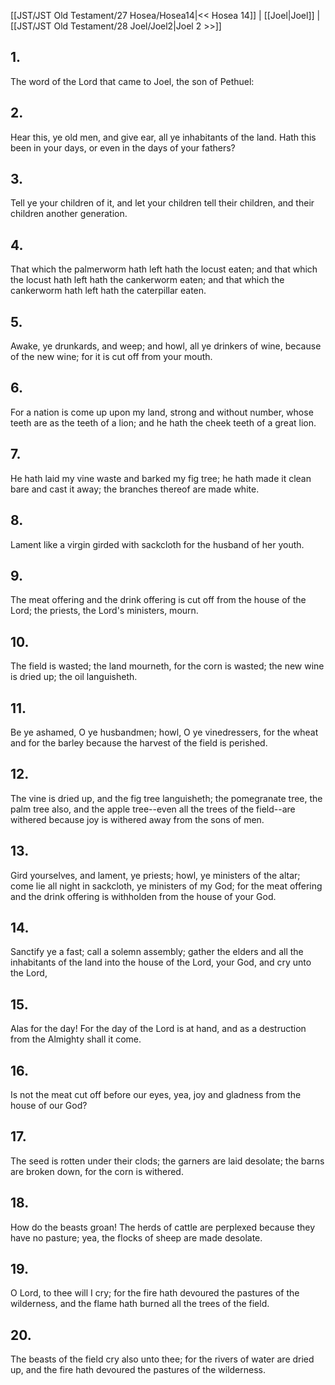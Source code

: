 [[JST/JST Old Testament/27 Hosea/Hosea14|<< Hosea 14]] | [[Joel|Joel]] | [[JST/JST Old Testament/28 Joel/Joel2|Joel 2 >>]]
## 1.
The word of the Lord that came to Joel, the son of Pethuel:
## 2.
Hear this, ye old men, and give ear, all ye inhabitants of the land. Hath this been in your days, or even in the days of your fathers?
## 3.
Tell ye your children of it, and let your children tell their children, and their children another generation.
## 4.
That which the palmerworm hath left hath the locust eaten; and that which the locust hath left hath the cankerworm eaten; and that which the cankerworm hath left hath the caterpillar eaten.
## 5.
Awake, ye drunkards, and weep; and howl, all ye drinkers of wine, because of the new wine; for it is cut off from your mouth.
## 6.
For a nation is come up upon my land, strong and without number, whose teeth are as the teeth of a lion; and he hath the cheek teeth of a great lion.
## 7.
He hath laid my vine waste and barked my fig tree; he hath made it clean bare and cast it away; the branches thereof are made white.
## 8.
Lament like a virgin girded with sackcloth for the husband of her youth.
## 9.
The meat offering and the drink offering is cut off from the house of the Lord; the priests, the Lord\'s ministers, mourn.
## 10.
The field is wasted; the land mourneth, for the corn is wasted; the new wine is dried up; the oil languisheth.
## 11.
Be ye ashamed, O ye husbandmen; howl, O ye vinedressers, for the wheat and for the barley because the harvest of the field is perished.
## 12.
The vine is dried up, and the fig tree languisheth; the pomegranate tree, the palm tree also, and the apple tree\--even all the trees of the field\--are withered because joy is withered away from the sons of men.
## 13.
Gird yourselves, and lament, ye priests; howl, ye ministers of the altar; come lie all night in sackcloth, ye ministers of my God; for the meat offering and the drink offering is withholden from the house of your God.
## 14.
Sanctify ye a fast; call a solemn assembly; gather the elders and all the inhabitants of the land into the house of the Lord, your God, and cry unto the Lord,
## 15.
Alas for the day! For the day of the Lord is at hand, and as a destruction from the Almighty shall it come.
## 16.
Is not the meat cut off before our eyes, yea, joy and gladness from the house of our God?
## 17.
The seed is rotten under their clods; the garners are laid desolate; the barns are broken down, for the corn is withered.
## 18.
How do the beasts groan! The herds of cattle are perplexed because they have no pasture; yea, the flocks of sheep are made desolate.
## 19.
O Lord, to thee will I cry; for the fire hath devoured the pastures of the wilderness, and the flame hath burned all the trees of the field.
## 20.
The beasts of the field cry also unto thee; for the rivers of water are dried up, and the fire hath devoured the pastures of the wilderness.

